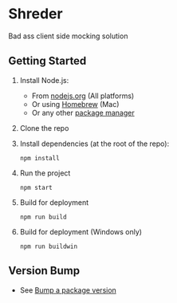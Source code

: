 # Shreder

Bad ass client side mocking solution

## Getting Started

1. Install Node.js:
    - From [nodejs.org](https://nodejs.org/) (All platforms)
    - Or using [Homebrew](http://blog.teamtreehouse.com/install-node-js-npm-mac) (Mac)
    - Or any other [package manager](https://github.com/joyent/node/wiki/Installing-Node.js-via-package-manager)
1. Clone the repo
1. Install dependencies (at the root of the repo):

    ```
    npm install
    ```

1. Run the project

    ```
    npm start
    ```

1. Build for deployment

    ```
    npm run build
    ```

1. Build for deployment (Windows only)

    ```
    npm run buildwin
    ```

Version Bump
-------------

- See [Bump a package version](https://docs.npmjs.com/cli/version)

